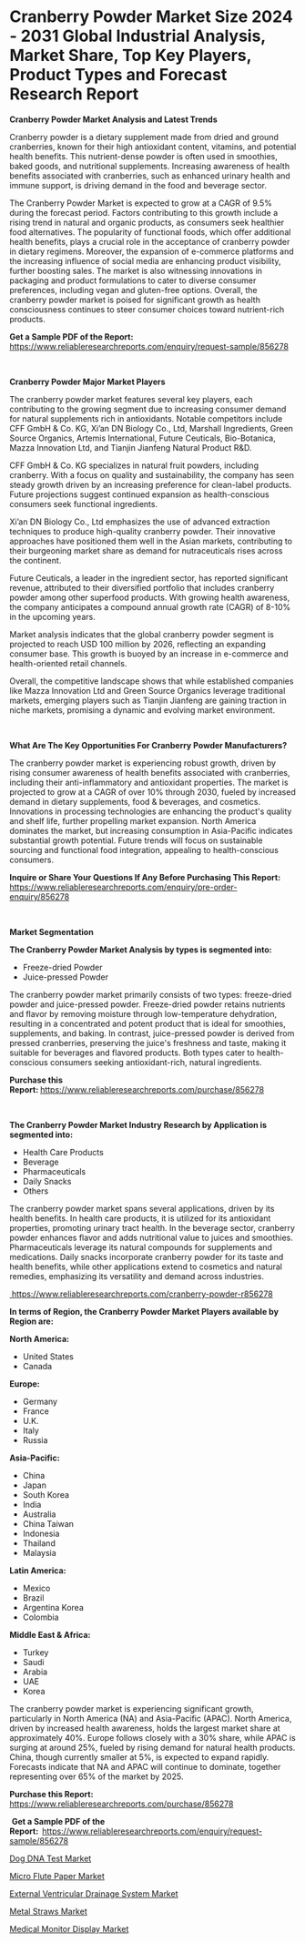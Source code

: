 <p><h1>Cranberry Powder Market Size 2024 - 2031 Global Industrial Analysis, Market Share, Top Key Players, Product Types and Forecast Research Report</h1></p><p><strong>Cranberry Powder Market Analysis and Latest Trends</strong></p>
<p><p>Cranberry powder is a dietary supplement made from dried and ground cranberries, known for their high antioxidant content, vitamins, and potential health benefits. This nutrient-dense powder is often used in smoothies, baked goods, and nutritional supplements. Increasing awareness of health benefits associated with cranberries, such as enhanced urinary health and immune support, is driving demand in the food and beverage sector.</p><p>The Cranberry Powder Market is expected to grow at a CAGR of 9.5% during the forecast period. Factors contributing to this growth include a rising trend in natural and organic products, as consumers seek healthier food alternatives. The popularity of functional foods, which offer additional health benefits, plays a crucial role in the acceptance of cranberry powder in dietary regimens. Moreover, the expansion of e-commerce platforms and the increasing influence of social media are enhancing product visibility, further boosting sales. The market is also witnessing innovations in packaging and product formulations to cater to diverse consumer preferences, including vegan and gluten-free options. Overall, the cranberry powder market is poised for significant growth as health consciousness continues to steer consumer choices toward nutrient-rich products.</p></p>
<p><strong>Get a Sample PDF of the Report:&nbsp;</strong> <a href="https://www.reliableresearchreports.com/enquiry/request-sample/856278?utm_campaign=11&utm_medium=2&utm_source=Github&utm_content=ia&utm_term=08112024&utm_id=cranberry-powder">https://www.reliableresearchreports.com/enquiry/request-sample/856278</a></p>
<p>&nbsp;</p>
<p><strong>Cranberry Powder Major Market Players</strong></p>
<p><p>The cranberry powder market features several key players, each contributing to the growing segment due to increasing consumer demand for natural supplements rich in antioxidants. Notable competitors include CFF GmbH & Co. KG, Xi’an DN Biology Co., Ltd, Marshall Ingredients, Green Source Organics, Artemis International, Future Ceuticals, Bio-Botanica, Mazza Innovation Ltd, and Tianjin Jianfeng Natural Product R&D.</p><p>CFF GmbH & Co. KG specializes in natural fruit powders, including cranberry. With a focus on quality and sustainability, the company has seen steady growth driven by an increasing preference for clean-label products. Future projections suggest continued expansion as health-conscious consumers seek functional ingredients.</p><p>Xi’an DN Biology Co., Ltd emphasizes the use of advanced extraction techniques to produce high-quality cranberry powder. Their innovative approaches have positioned them well in the Asian markets, contributing to their burgeoning market share as demand for nutraceuticals rises across the continent.</p><p>Future Ceuticals, a leader in the ingredient sector, has reported significant revenue, attributed to their diversified portfolio that includes cranberry powder among other superfood products. With growing health awareness, the company anticipates a compound annual growth rate (CAGR) of 8-10% in the upcoming years.</p><p>Market analysis indicates that the global cranberry powder segment is projected to reach USD 100 million by 2026, reflecting an expanding consumer base. This growth is buoyed by an increase in e-commerce and health-oriented retail channels.</p><p>Overall, the competitive landscape shows that while established companies like Mazza Innovation Ltd and Green Source Organics leverage traditional markets, emerging players such as Tianjin Jianfeng are gaining traction in niche markets, promising a dynamic and evolving market environment.</p></p>
<p>&nbsp;</p>
<p><strong>What Are The Key Opportunities For Cranberry Powder Manufacturers?</strong></p>
<p><p>The cranberry powder market is experiencing robust growth, driven by rising consumer awareness of health benefits associated with cranberries, including their anti-inflammatory and antioxidant properties. The market is projected to grow at a CAGR of over 10% through 2030, fueled by increased demand in dietary supplements, food & beverages, and cosmetics. Innovations in processing technologies are enhancing the product's quality and shelf life, further propelling market expansion. North America dominates the market, but increasing consumption in Asia-Pacific indicates substantial growth potential. Future trends will focus on sustainable sourcing and functional food integration, appealing to health-conscious consumers.</p></p>
<p><strong>Inquire or Share Your Questions If Any Before Purchasing This Report:</strong> <a href="https://www.reliableresearchreports.com/enquiry/pre-order-enquiry/856278?utm_campaign=11&utm_medium=2&utm_source=Github&utm_content=ia&utm_term=08112024&utm_id=cranberry-powder">https://www.reliableresearchreports.com/enquiry/pre-order-enquiry/856278</a></p>
<p>&nbsp;</p>
<p><strong>Market Segmentation</strong></p>
<p><strong>The Cranberry Powder Market Analysis by types is segmented into:</strong></p>
<p><ul><li>Freeze-dried Powder</li><li>Juice-pressed Powder</li></ul></p>
<p><p>The cranberry powder market primarily consists of two types: freeze-dried powder and juice-pressed powder. Freeze-dried powder retains nutrients and flavor by removing moisture through low-temperature dehydration, resulting in a concentrated and potent product that is ideal for smoothies, supplements, and baking. In contrast, juice-pressed powder is derived from pressed cranberries, preserving the juice's freshness and taste, making it suitable for beverages and flavored products. Both types cater to health-conscious consumers seeking antioxidant-rich, natural ingredients.</p></p>
<p><strong>Purchase this Report:&nbsp;</strong><a href="https://www.reliableresearchreports.com/purchase/856278?utm_campaign=11&utm_medium=2&utm_source=Github&utm_content=ia&utm_term=08112024&utm_id=cranberry-powder">https://www.reliableresearchreports.com/purchase/856278</a></p>
<p>&nbsp;</p>
<p><strong>The Cranberry Powder Market Industry Research by Application is segmented into:</strong></p>
<p><ul><li>Health Care Products</li><li>Beverage</li><li>Pharmaceuticals</li><li>Daily Snacks</li><li>Others</li></ul></p>
<p><p>The cranberry powder market spans several applications, driven by its health benefits. In health care products, it is utilized for its antioxidant properties, promoting urinary tract health. In the beverage sector, cranberry powder enhances flavor and adds nutritional value to juices and smoothies. Pharmaceuticals leverage its natural compounds for supplements and medications. Daily snacks incorporate cranberry powder for its taste and health benefits, while other applications extend to cosmetics and natural remedies, emphasizing its versatility and demand across industries.</p></p>
<p><a href="https://www.reliableresearchreports.com/cranberry-powder-r856278?utm_campaign=11&utm_medium=2&utm_source=Github&utm_content=ia&utm_term=08112024&utm_id=cranberry-powder">&nbsp;https://www.reliableresearchreports.com/cranberry-powder-r856278</a></p>
<p><strong>In terms of Region, the Cranberry Powder Market Players available by Region are:</strong></p>
<p>
    <p> <strong> North America: </strong>
        <ul>
            <li>United States</li>
            <li>Canada</li>
        </ul>
        </p> 
    <p> <strong> Europe: </strong>
        <ul>
            <li>Germany</li>
            <li>France</li>
            <li>U.K.</li>
            <li>Italy</li>
            <li>Russia</li>
        </ul>
        </p> 
    <p> <strong> Asia-Pacific: </strong>
        <ul>
            <li>China</li>
            <li>Japan</li>
            <li>South Korea</li>
            <li>India</li>
            <li>Australia</li>
            <li>China Taiwan</li>
            <li>Indonesia</li>
            <li>Thailand</li>
            <li>Malaysia</li>
        </ul>
        </p> 
    <p> <strong> Latin America: </strong>
        <ul>
            <li>Mexico</li>
            <li>Brazil</li>
            <li>Argentina Korea</li>
            <li>Colombia</li>
        </ul>
        </p> 
    <p> <strong> Middle East & Africa: </strong>
        <ul>
            <li>Turkey</li>
            <li>Saudi</li>
            <li>Arabia</li>
            <li>UAE</li>
            <li>Korea</li>
        </ul>
    </p>
    </p>
<p><p>The cranberry powder market is experiencing significant growth, particularly in North America (NA) and Asia-Pacific (APAC). North America, driven by increased health awareness, holds the largest market share at approximately 40%. Europe follows closely with a 30% share, while APAC is surging at around 25%, fueled by rising demand for natural health products. China, though currently smaller at 5%, is expected to expand rapidly. Forecasts indicate that NA and APAC will continue to dominate, together representing over 65% of the market by 2025.</p></p>
<p><strong>Purchase this Report: </strong><a href="https://www.reliableresearchreports.com/purchase/856278?utm_campaign=11&utm_medium=2&utm_source=Github&utm_content=ia&utm_term=08112024&utm_id=cranberry-powder">https://www.reliableresearchreports.com/purchase/856278</a></p>
<p>&nbsp;<strong>Get a Sample PDF of the Report:&nbsp;&nbsp;</strong><a href="https://www.reliableresearchreports.com/enquiry/request-sample/856278?utm_campaign=11&utm_medium=2&utm_source=Github&utm_content=ia&utm_term=08112024&utm_id=cranberry-powder">https://www.reliableresearchreports.com/enquiry/request-sample/856278</a></p>
<p><strong></strong></p>
<p><p><a href="https://issuu.com/reportprime-2/docs/dog-dna-test-market-size-2030.pptx_a230bbf4794ab4?utm_campaign=11&utm_medium=2&utm_source=Github&utm_content=ia&utm_term=08112024&utm_id=cranberry-powder">Dog DNA Test Market</a></p><p><a href="https://github.com/ellinutterosx5/Market-Research-Report-List-1/blob/main/micro-flute-paper-market.md?utm_campaign=11&utm_medium=2&utm_source=Github&utm_content=ia&utm_term=08112024&utm_id=cranberry-powder">Micro Flute Paper Market</a></p><p><a href="https://issuu.com/reportprime-2/docs/external-ventricular-drainage-syste_e65140e964897e?utm_campaign=11&utm_medium=2&utm_source=Github&utm_content=ia&utm_term=08112024&utm_id=cranberry-powder">External Ventricular Drainage System Market</a></p><p><a href="https://github.com/ambertqocronceb/Market-Research-Report-List-1/blob/main/metal-straws-market.md?utm_campaign=11&utm_medium=2&utm_source=Github&utm_content=ia&utm_term=08112024&utm_id=cranberry-powder">Metal Straws Market</a></p><p><a href="https://issuu.com/reportprime-2/docs/medical-monitor-display-market-size_3f5e2e93163677?utm_campaign=11&utm_medium=2&utm_source=Github&utm_content=ia&utm_term=08112024&utm_id=cranberry-powder">Medical Monitor Display Market</a></p></p>